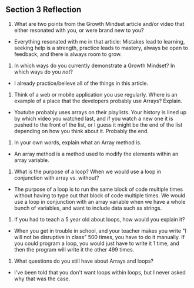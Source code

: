 ## Section 3 Reflection

1. What are two points from the Growth Mindset article and/or video that either resonated with you, or were brand new to you?

- Everything resonated with me in that article: Mistakes lead to learning, seeking help is a strength, practice leads to mastery, always be open to feedback, and there is always room to grow.

1. In which ways do you currently demonstrate a Growth Mindset? In which ways do you _not_?

- I already practice/believe all of the things in this article.

1. Think of a web or mobile application you use regularly. Where is an example of a place that the developers probably use Arrays? Explain.

- Youtube probably uses arrays on their playlists. Your history is lined up by which video you watched last, and if you watch a new one it is pushed to the front of the list, or I guess it might be the end of the list depending on how you think about it. Probably the end.

1. In your own words, explain what an Array method is.

- An array method is a method used to modify the elements within an array variable.

1. What is the purpose of a loop? When we would use a loop in conjunction with array vs. without?

- The purpose of a loop is to run the same block of code multiple times without having to type out that block of code multiple times. We would use a loop in conjunction with an array variable when we have a whole bunch of variables, and want to include data such as strings.

1. If you had to teach a 5 year old about loops, how would you explain it?

- When you get in trouble in school, and your teacher makes you write "I will not be disruptive in class" 500 times, you have to do it manually. If you could program a loop, you would just have to write it 1 time, and then the program will write it the other 499 times.

1. What questions do you still have about Arrays and loops?

- I've been told that you don't want loops within loops, but I never asked why that was the case.
